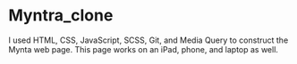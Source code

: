 # Myntra_clone
I used HTML, CSS, JavaScript, SCSS, Git, and Media Query to construct the Mynta web page. This page works on an iPad, phone, and laptop as well.
